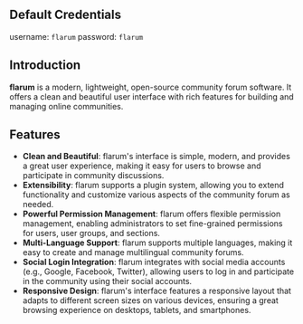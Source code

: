 ## Default Credentials

username: `flarum`
password: `flarum`

## Introduction

**flarum** is a modern, lightweight, open-source community forum software. It offers a clean and beautiful user interface with rich features for building and managing online communities.

## Features

- **Clean and Beautiful**: flarum's interface is simple, modern, and provides a great user experience, making it easy for users to browse and participate in community discussions.
- **Extensibility**: flarum supports a plugin system, allowing you to extend functionality and customize various aspects of the community forum as needed.
- **Powerful Permission Management**: flarum offers flexible permission management, enabling administrators to set fine-grained permissions for users, user groups, and sections.
- **Multi-Language Support**: flarum supports multiple languages, making it easy to create and manage multilingual community forums.
- **Social Login Integration**: flarum integrates with social media accounts (e.g., Google, Facebook, Twitter), allowing users to log in and participate in the community using their social accounts.
- **Responsive Design**: flarum's interface features a responsive layout that adapts to different screen sizes on various devices, ensuring a great browsing experience on desktops, tablets, and smartphones.
